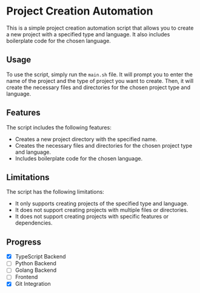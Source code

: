 # Project Creation Automation

This is a simple project creation automation script that allows you to create a new project with a specified type and language. It also includes boilerplate code for the chosen language.

## Usage

To use the script, simply run the `main.sh` file. It will prompt you to enter the name of the project and the type of project you want to create. Then, it will create the necessary files and directories for the chosen project type and language.

## Features

The script includes the following features:

- Creates a new project directory with the specified name.
- Creates the necessary files and directories for the chosen project type and language.
- Includes boilerplate code for the chosen language.

## Limitations

The script has the following limitations:

- It only supports creating projects of the specified type and language.
- It does not support creating projects with multiple files or directories.
- It does not support creating projects with specific features or dependencies.


## Progress 

- [x] TypeScript Backend
- [ ] Python Backend
- [ ] Golang Backend
- [ ] Frontend
- [x] Git Integration
